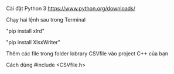 Cài đặt Python 3
https://www.python.org/downloads/

Chạy hai lệnh sau trong Terminal

"pip install xlrd"

"pip install XlsxWriter"

Thêm các file trong folder lobrary CSVfile vào project C++ của bạn

Cách dùng
#include <CSVfile.h>
